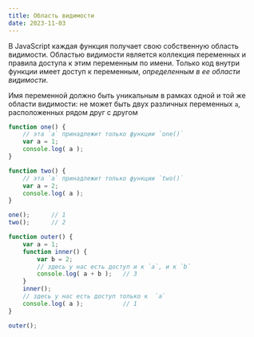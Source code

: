 ```yaml
---
title: Область видимости
date: 2023-11-03
---
```

В JavaScript каждая функция получает свою собственную область видимости. Областью видимости является коллекция переменных и правила доступа к этим переменным по имени. Только код внутри функции имеет доступ к переменным, _определенным в ее области видимости_.

Имя переменной должно быть уникальным в рамках одной и той же области видимости: не может быть двух различных переменных `a`, расположенных рядом друг с другом

```js
function one() {
	// эта `a` принадлежит только функции `one()`
	var a = 1;
	console.log( a );
}

function two() {
	// эта `a` принадлежит только функции `two()`
	var a = 2;
	console.log( a );
}

one();		// 1
two();		// 2
```

```js
function outer() {
	var a = 1;
	function inner() {
		var b = 2;
		// здесь у нас есть доступ и к `a`, и к `b`
		console.log( a + b );	// 3
	}
	inner();
	// здесь у нас есть доступ только к  `a`
	console.log( a );			// 1
}

outer();
```


